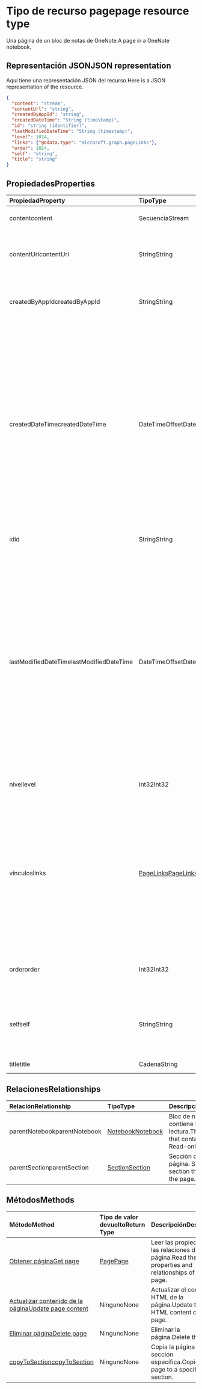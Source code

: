 # <a name="page-resource-type"></a><span data-ttu-id="08900-101">Tipo de recurso page</span><span class="sxs-lookup"><span data-stu-id="08900-101">page resource type</span></span>

<span data-ttu-id="08900-102">Una página de un bloc de notas de OneNote.</span><span class="sxs-lookup"><span data-stu-id="08900-102">A page in a OneNote notebook.</span></span>

## <a name="json-representation"></a><span data-ttu-id="08900-103">Representación JSON</span><span class="sxs-lookup"><span data-stu-id="08900-103">JSON representation</span></span>

<span data-ttu-id="08900-104">Aquí tiene una representación JSON del recurso.</span><span class="sxs-lookup"><span data-stu-id="08900-104">Here is a JSON representation of the resource.</span></span>

<!-- {
  "blockType": "resource",
  "optionalProperties": [
    "parentNotebook",
    "parentSection"
  ],
  "@odata.type": "microsoft.graph.onenotePage"
}-->

```json
{
  "content": "stream",
  "contentUrl": "string",
  "createdByAppId": "string",
  "createdDateTime": "String (timestamp)",
  "id": "string (identifier)",
  "lastModifiedDateTime": "String (timestamp)",
  "level": 1024,
  "links": {"@odata.type": "microsoft.graph.pageLinks"},
  "order": 1024,
  "self": "string",
  "title": "string"
}

```
## <a name="properties"></a><span data-ttu-id="08900-105">Propiedades</span><span class="sxs-lookup"><span data-stu-id="08900-105">Properties</span></span>
| <span data-ttu-id="08900-106">Propiedad</span><span class="sxs-lookup"><span data-stu-id="08900-106">Property</span></span>     | <span data-ttu-id="08900-107">Tipo</span><span class="sxs-lookup"><span data-stu-id="08900-107">Type</span></span>   |<span data-ttu-id="08900-108">Descripción</span><span class="sxs-lookup"><span data-stu-id="08900-108">Description</span></span>|
|:---------------|:--------|:----------|
|<span data-ttu-id="08900-109">content</span><span class="sxs-lookup"><span data-stu-id="08900-109">content</span></span>|<span data-ttu-id="08900-110">Secuencia</span><span class="sxs-lookup"><span data-stu-id="08900-110">Stream</span></span>|<span data-ttu-id="08900-111">Contenido HTML de la página.</span><span class="sxs-lookup"><span data-stu-id="08900-111">The page's HTML content.</span></span>|
|<span data-ttu-id="08900-112">contentUrl</span><span class="sxs-lookup"><span data-stu-id="08900-112">contentUrl</span></span>|<span data-ttu-id="08900-113">String</span><span class="sxs-lookup"><span data-stu-id="08900-113">String</span></span>|<span data-ttu-id="08900-p101">Dirección URL del contenido HTML de la página.  Solo lectura.</span><span class="sxs-lookup"><span data-stu-id="08900-p101">The URL for the page's HTML content.  Read-only.</span></span>|
|<span data-ttu-id="08900-116">createdByAppId</span><span class="sxs-lookup"><span data-stu-id="08900-116">createdByAppId</span></span>|<span data-ttu-id="08900-117">String</span><span class="sxs-lookup"><span data-stu-id="08900-117">String</span></span>|<span data-ttu-id="08900-p102">Identificador único de la aplicación que creó la página. Solo lectura.</span><span class="sxs-lookup"><span data-stu-id="08900-p102">The unique identifier of the application that created the page. Read-only.</span></span>|
|<span data-ttu-id="08900-120">createdDateTime</span><span class="sxs-lookup"><span data-stu-id="08900-120">createdDateTime</span></span>|<span data-ttu-id="08900-121">DateTimeOffset</span><span class="sxs-lookup"><span data-stu-id="08900-121">DateTimeOffset</span></span>|<span data-ttu-id="08900-p103">La fecha y la hora en que se creó la página. La marca de tiempo representa la información de fecha y hora con el formato ISO 8601 y siempre pertenece a la zona horaria UTC. Por ejemplo, medianoche en la zona horaria UTC del 1 de enero de 2014 sería así: `'2014-01-01T00:00:00Z'`. Solo lectura.</span><span class="sxs-lookup"><span data-stu-id="08900-p103">The date and time when the page was created. The timestamp represents date and time information using ISO 8601 format and is always in UTC time. For example, midnight UTC on Jan 1, 2014 would look like this: `'2014-01-01T00:00:00Z'`. Read-only.</span></span>|
|<span data-ttu-id="08900-126">id</span><span class="sxs-lookup"><span data-stu-id="08900-126">id</span></span>|<span data-ttu-id="08900-127">String</span><span class="sxs-lookup"><span data-stu-id="08900-127">String</span></span>|<span data-ttu-id="08900-p104">Identificador único de la página.  Solo lectura.</span><span class="sxs-lookup"><span data-stu-id="08900-p104">The unique identifier of the page.  Read-only.</span></span>|
|<span data-ttu-id="08900-130">lastModifiedDateTime</span><span class="sxs-lookup"><span data-stu-id="08900-130">lastModifiedDateTime</span></span>|<span data-ttu-id="08900-131">DateTimeOffset</span><span class="sxs-lookup"><span data-stu-id="08900-131">DateTimeOffset</span></span>|<span data-ttu-id="08900-p105">La fecha y la hora en que se modificó la página por última vez. La marca de tiempo representa la información de fecha y hora con el formato ISO 8601 y siempre pertenece a la zona horaria UTC. Por ejemplo, medianoche en la zona horaria UTC del 1 de enero de 2014 sería así: `'2014-01-01T00:00:00Z'`. Solo lectura.</span><span class="sxs-lookup"><span data-stu-id="08900-p105">The date and time when the page was last modified. The timestamp represents date and time information using ISO 8601 format and is always in UTC time. For example, midnight UTC on Jan 1, 2014 would look like this: `'2014-01-01T00:00:00Z'`. Read-only.</span></span>|
|<span data-ttu-id="08900-136">nivel</span><span class="sxs-lookup"><span data-stu-id="08900-136">level</span></span>|<span data-ttu-id="08900-137">Int32</span><span class="sxs-lookup"><span data-stu-id="08900-137">Int32</span></span>|<span data-ttu-id="08900-p106">Nivel de sangría de la página. Solo lectura.</span><span class="sxs-lookup"><span data-stu-id="08900-p106">The indentation level of the page. Read-only.</span></span>|
|<span data-ttu-id="08900-140">vínculos</span><span class="sxs-lookup"><span data-stu-id="08900-140">links</span></span>|[<span data-ttu-id="08900-141">PageLinks</span><span class="sxs-lookup"><span data-stu-id="08900-141">PageLinks</span></span>](pagelinks.md)|<span data-ttu-id="08900-p107">Vínculos para abrir la página. El vínculo `oneNoteClientURL` abre la página en el cliente nativo de OneNote si está instalado. El vínculo `oneNoteWebUrl` abre la página en OneNote Online. Solo lectura.</span><span class="sxs-lookup"><span data-stu-id="08900-p107">Links for opening the page. The `oneNoteClientURL` link opens the page in the OneNote native client if it 's installed. The `oneNoteWebUrl` link opens the page in OneNote Online. Read-only.</span></span>|
|<span data-ttu-id="08900-146">order</span><span class="sxs-lookup"><span data-stu-id="08900-146">order</span></span>|<span data-ttu-id="08900-147">Int32</span><span class="sxs-lookup"><span data-stu-id="08900-147">Int32</span></span>|<span data-ttu-id="08900-p108">El orden de la página dentro de su sección primaria. Solo lectura.</span><span class="sxs-lookup"><span data-stu-id="08900-p108">The order of the page within its parent section. Read-only.</span></span>|
|<span data-ttu-id="08900-150">self</span><span class="sxs-lookup"><span data-stu-id="08900-150">self</span></span>|<span data-ttu-id="08900-151">String</span><span class="sxs-lookup"><span data-stu-id="08900-151">String</span></span>|<span data-ttu-id="08900-p109">El punto de conexión donde puede obtener información detallada sobre la página. Solo lectura.</span><span class="sxs-lookup"><span data-stu-id="08900-p109">The endpoint where you can get details about the page. Read-only.</span></span>|
|<span data-ttu-id="08900-154">title</span><span class="sxs-lookup"><span data-stu-id="08900-154">title</span></span>|<span data-ttu-id="08900-155">Cadena</span><span class="sxs-lookup"><span data-stu-id="08900-155">String</span></span>|<span data-ttu-id="08900-156">Título de la página.</span><span class="sxs-lookup"><span data-stu-id="08900-156">The title of the page.</span></span> |

## <a name="relationships"></a><span data-ttu-id="08900-157">Relaciones</span><span class="sxs-lookup"><span data-stu-id="08900-157">Relationships</span></span>
| <span data-ttu-id="08900-158">Relación</span><span class="sxs-lookup"><span data-stu-id="08900-158">Relationship</span></span> | <span data-ttu-id="08900-159">Tipo</span><span class="sxs-lookup"><span data-stu-id="08900-159">Type</span></span>   |<span data-ttu-id="08900-160">Descripción</span><span class="sxs-lookup"><span data-stu-id="08900-160">Description</span></span>|
|:---------------|:--------|:----------|
|<span data-ttu-id="08900-161">parentNotebook</span><span class="sxs-lookup"><span data-stu-id="08900-161">parentNotebook</span></span>|[<span data-ttu-id="08900-162">Notebook</span><span class="sxs-lookup"><span data-stu-id="08900-162">Notebook</span></span>](notebook.md)|<span data-ttu-id="08900-p110">Bloc de notas que contiene la página.  Solo lectura.</span><span class="sxs-lookup"><span data-stu-id="08900-p110">The notebook that contains the page.  Read-only.</span></span>|
|<span data-ttu-id="08900-165">parentSection</span><span class="sxs-lookup"><span data-stu-id="08900-165">parentSection</span></span>|[<span data-ttu-id="08900-166">Section</span><span class="sxs-lookup"><span data-stu-id="08900-166">Section</span></span>](section.md)|<span data-ttu-id="08900-p111">Sección que contiene la página. Solo lectura.</span><span class="sxs-lookup"><span data-stu-id="08900-p111">The section that contains the page. Read-only.</span></span>|

## <a name="methods"></a><span data-ttu-id="08900-169">Métodos</span><span class="sxs-lookup"><span data-stu-id="08900-169">Methods</span></span>

| <span data-ttu-id="08900-170">Método</span><span class="sxs-lookup"><span data-stu-id="08900-170">Method</span></span>           | <span data-ttu-id="08900-171">Tipo de valor devuelto</span><span class="sxs-lookup"><span data-stu-id="08900-171">Return Type</span></span>    |<span data-ttu-id="08900-172">Descripción</span><span class="sxs-lookup"><span data-stu-id="08900-172">Description</span></span>|
|:---------------|:--------|:----------|
|[<span data-ttu-id="08900-173">Obtener página</span><span class="sxs-lookup"><span data-stu-id="08900-173">Get page</span></span>](../api/page_get.md) | [<span data-ttu-id="08900-174">Page</span><span class="sxs-lookup"><span data-stu-id="08900-174">Page</span></span>](page.md) |<span data-ttu-id="08900-175">Leer las propiedades y las relaciones de la página.</span><span class="sxs-lookup"><span data-stu-id="08900-175">Read the properties and relationships of the page.</span></span>|
|[<span data-ttu-id="08900-176">Actualizar contenido de la página</span><span class="sxs-lookup"><span data-stu-id="08900-176">Update page content</span></span>](../api/page_update.md) | <span data-ttu-id="08900-177">Ninguno</span><span class="sxs-lookup"><span data-stu-id="08900-177">None</span></span> |<span data-ttu-id="08900-178">Actualizar el contenido HTML de la página.</span><span class="sxs-lookup"><span data-stu-id="08900-178">Update the HTML content of the page.</span></span> |
|[<span data-ttu-id="08900-179">Eliminar página</span><span class="sxs-lookup"><span data-stu-id="08900-179">Delete page</span></span>](../api/page_delete.md) | <span data-ttu-id="08900-180">Ninguno</span><span class="sxs-lookup"><span data-stu-id="08900-180">None</span></span> |<span data-ttu-id="08900-181">Eliminar la página.</span><span class="sxs-lookup"><span data-stu-id="08900-181">Delete the page.</span></span> |
|[<span data-ttu-id="08900-182">copyToSection</span><span class="sxs-lookup"><span data-stu-id="08900-182">copyToSection</span></span>](../api/page_copytosection.md)| <span data-ttu-id="08900-183">Ninguno</span><span class="sxs-lookup"><span data-stu-id="08900-183">None</span></span> |<span data-ttu-id="08900-184">Copia la página en una sección específica.</span><span class="sxs-lookup"><span data-stu-id="08900-184">Copies the page to a specific section.</span></span>|

<!-- uuid: 8fcb5dbc-d5aa-4681-8e31-b001d5168d79
2015-10-25 14:57:30 UTC -->
<!-- {
  "type": "#page.annotation",
  "description": "page resource",
  "keywords": "",
  "section": "documentation",
  "tocPath": ""
}-->